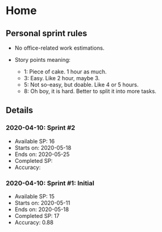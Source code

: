 # Home

## Personal sprint rules
- No office-related work estimations.
- Story points meaning:

  + 1: Piece of cake. 1 hour as much.
  + 3: Easy. Like 2 hour, maybe 3.
  + 5: Not so-easy, but doable. Like 4 or 5 hours.
  + 8: Oh boy, it is hard. Better to split it into more tasks.

## Details

### 2020-04-10: Sprint #2
* Available SP: 16
* Starts on: 2020-05-18
* Ends on: 2020-05-25
* Completed SP:
* Accuracy:

### 2020-04-10: Sprint #1: Initial
* Available SP: 15
* Starts on: 2020-05-11
* Ends on: 2020-05-18
* Completed SP: 17
* Accuracy: 0.88
